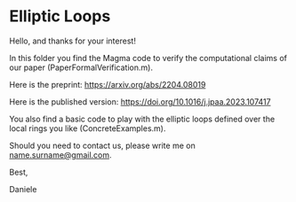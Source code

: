# Elliptic Loops
Hello, and thanks for your interest!

In this folder you find the Magma code to verify the computational claims of our paper (PaperFormalVerification.m).

Here is the preprint: https://arxiv.org/abs/2204.08019

Here is the published version: https://doi.org/10.1016/j.jpaa.2023.107417

You also find a basic code to play with the elliptic loops defined over the local rings you like (ConcreteExamples.m).

Should you need to contact us, please write me on name.surname@gmail.com.

Best,

Daniele

